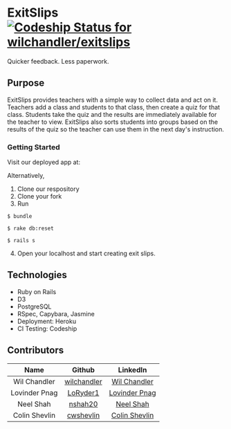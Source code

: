 
# ExitSlips [ ![Codeship Status for wilchandler/exitslips](https://www.codeship.io/projects/61bb5c10-3c53-0132-09ce-3271b0f4e109/status)](https://www.codeship.io/projects/42952)

Quicker feedback. Less paperwork. 

## Purpose

ExitSlips provides teachers with a simple way to collect data and act on it. Teachers add a class and students to that class, then create a quiz for that class. Students take the quiz and the results are immediately available for the teacher to view. ExitSlips also sorts students into groups based on the results of the quiz so the teacher can use them in the next day's instruction.

### Getting Started

Visit our deployed app at:



Alternatively, 

1. Clone our respository
2. Clone your fork
3. Run

  ```` 
$ bundle

$ rake db:reset
  
$ rails s 
````
  
4. Open your localhost and start creating exit slips. 

## Technologies

* Ruby on Rails
* D3
* PostgreSQL
* RSpec, Capybara, Jasmine
* Deployment: Heroku
* CI Testing: Codeship

## Contributors

| Name          |   Github                                   |   LinkedIn                                  |
| :-----------: | :----------------------------------------: | :-----------------------------------------: |
| Wil Chandler | [wilchandler](https://github.com/wilchandler) | [Wil Chandler](http://www.linkedin.com/in/wilchandler) ||
| Lovinder Pnag | [LoRyder1](https://github.com/LoRyder1) | [Lovinder Pnag](http://www.linkedin.com/pub/lovinder-pnag/26/6a1/a98) ||
| Neel Shah | [nshah20](https://github.com/nshah20) | [Neel Shah](http://www.linkedin.com/pub/neel-shah/64/641/34a) ||
| Colin Shevlin | [cwshevlin](https://github.com/cwshevlin) | [Colin Shevlin](http://www.linkedin.com/pub/colin-shevlin/27/a87/466/) ||
